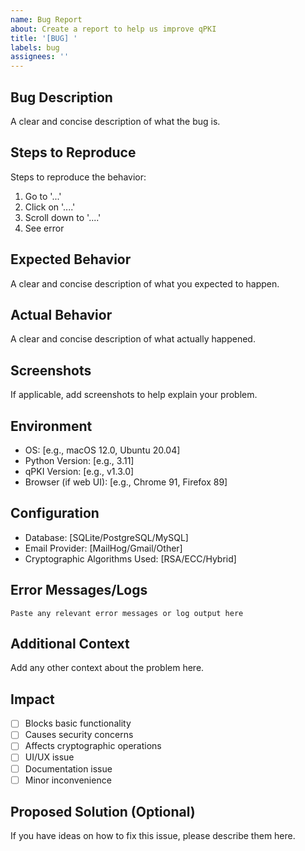 ```yaml
---
name: Bug Report
about: Create a report to help us improve qPKI
title: '[BUG] '
labels: bug
assignees: ''
---
```


## Bug Description
A clear and concise description of what the bug is.

## Steps to Reproduce
Steps to reproduce the behavior:
1. Go to '...'
2. Click on '....'
3. Scroll down to '....'
4. See error

## Expected Behavior
A clear and concise description of what you expected to happen.

## Actual Behavior
A clear and concise description of what actually happened.

## Screenshots
If applicable, add screenshots to help explain your problem.

## Environment
- OS: [e.g., macOS 12.0, Ubuntu 20.04]
- Python Version: [e.g., 3.11]
- qPKI Version: [e.g., v1.3.0]
- Browser (if web UI): [e.g., Chrome 91, Firefox 89]

## Configuration
- Database: [SQLite/PostgreSQL/MySQL]
- Email Provider: [MailHog/Gmail/Other]
- Cryptographic Algorithms Used: [RSA/ECC/Hybrid]

## Error Messages/Logs
```
Paste any relevant error messages or log output here
```

## Additional Context
Add any other context about the problem here.

## Impact
- [ ] Blocks basic functionality
- [ ] Causes security concerns
- [ ] Affects cryptographic operations
- [ ] UI/UX issue
- [ ] Documentation issue
- [ ] Minor inconvenience

## Proposed Solution (Optional)
If you have ideas on how to fix this issue, please describe them here.
